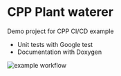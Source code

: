 # CPP Plant waterer

Demo project for CPP CI/CD example 

- Unit tests with Google test
- Documentation with Doxygen

![example workflow](https://github.com/jjeroennl/example-cpp/actions/workflows/cmake.yml/badge.svg)
